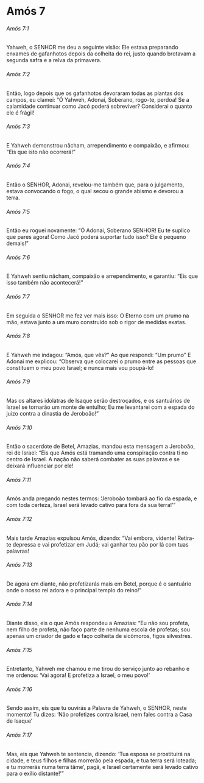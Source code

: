# Amós 7

###### Amós 7:1

Yahweh, o SENHOR me deu a seguinte visão: Ele estava preparando enxames de gafanhotos depois da colheita do rei, justo quando brotavam a segunda safra e a relva da primavera.

###### Amós 7:2

Então, logo depois que os gafanhotos devoraram todas as plantas dos campos, eu clamei: “Ó Yahweh, Adonai, Soberano, rogo-te, perdoa! Se a calamidade continuar como Jacó poderá sobreviver? Considerai o quanto ele é frágil!

###### Amós 7:3

E Yahweh demonstrou nâcham, arrependimento e compaixão, e afirmou: “Eis que isto não ocorrerá!”

###### Amós 7:4

Então o SENHOR, Adonai, revelou-me também que, para o julgamento, estava convocando o fogo, o qual secou o grande abismo e devorou a terra.

###### Amós 7:5

Então eu roguei novamente: “Ó Adonai, Soberano SENHOR! Eu te suplico que pares agora! Como Jacó poderá suportar tudo isso? Ele é pequeno demais!”

###### Amós 7:6

E Yahweh sentiu nâcham, compaixão e arrependimento, e garantiu: “Eis que isso também não acontecerá!”

###### Amós 7:7

Em seguida o SENHOR me fez ver mais isso: O Eterno com um prumo na mão, estava junto a um muro construído sob o rigor de medidas exatas.

###### Amós 7:8

E Yahweh me indagou: “Amós, que vês?” Ao que respondi: “Um prumo” E Adonai me explicou: “Observa que colocarei o prumo entre as pessoas que constituem o meu povo Israel; e nunca mais vou poupá-lo!

###### Amós 7:9

Mas os altares idolatras de Isaque serão destroçados, e os santuários de Israel se tornarão um monte de entulho; Eu me levantarei com a espada do juízo contra a dinastia de Jeroboão!”

###### Amós 7:10

Então o sacerdote de Betel, Amazias, mandou esta mensagem a Jeroboão, rei de Israel: “Eis que Amós está tramando uma conspiração contra ti no centro de Israel. A nação não saberá combater as suas palavras e se deixará influenciar por ele!

###### Amós 7:11

Amós anda pregando nestes termos: ‘Jeroboão tombará ao fio da espada, e com toda certeza, Israel será levado cativo para fora da sua terra!’”

###### Amós 7:12

Mais tarde Amazias expulsou Amós, dizendo: “Vai embora, vidente! Retira-te depressa e vai profetizar em Judá; vai ganhar teu pão por lá com tuas palavras!

###### Amós 7:13

De agora em diante, não profetizarás mais em Betel, porque é o santuário onde o nosso rei adora e o principal templo do reino!”

###### Amós 7:14

Diante disso, eis o que Amós respondeu a Amazias: “Eu não sou profeta, nem filho de profeta, não faço parte de nenhuma escola de profetas; sou apenas um criador de gado e faço colheita de sicômoros, figos silvestres.

###### Amós 7:15

Entretanto, Yahweh me chamou e me tirou do serviço junto ao rebanho e me ordenou: ‘Vai agora! E profetiza a Israel, o meu povo!’

###### Amós 7:16

Sendo assim, eis que tu ouvirás a Palavra de Yahweh, o SENHOR, neste momento! Tu dizes: ‘Não profetizes contra Israel, nem fales contra a Casa de Isaque’

###### Amós 7:17

Mas, eis que Yahweh te sentencia, dizendo: ‘Tua esposa se prostituirá na cidade, e teus filhos e filhas morrerão pela espada, e tua terra será loteada; e tu morrerás numa terra tâme’, pagã, e Israel certamente será levado cativo para o exílio distante!’”

